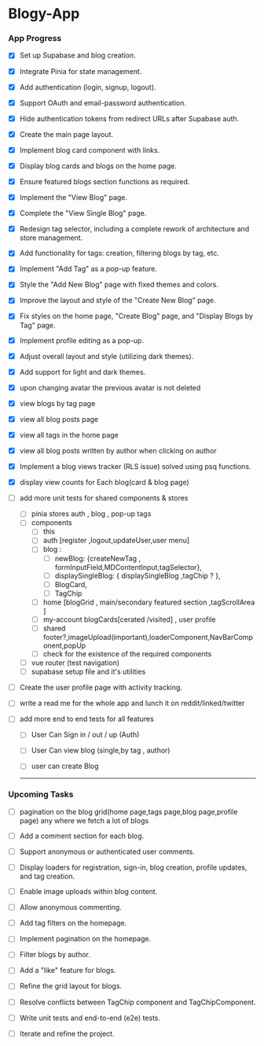 # Blogy-App

### **App Progress**

- [x] Set up Supabase and blog creation.

- [x] Integrate Pinia for state management.

- [x] Add authentication (login, signup, logout).

- [x] Support OAuth and email-password authentication.

- [x] Hide authentication tokens from redirect URLs after Supabase auth.

- [x] Create the main page layout.

- [x] Implement blog card component with links.

- [x] Display blog cards and blogs on the home page.

- [x] Ensure featured blogs section functions as required.

- [x] Implement the "View Blog" page.

- [x] Complete the "View Single Blog" page.

- [x] Redesign tag selector, including a complete rework of architecture and store management.

- [x] Add functionality for tags: creation, filtering blogs by tag, etc.

- [x] Implement "Add Tag" as a pop-up feature.

- [x] Style the "Add New Blog" page with fixed themes and colors.

- [x] Improve the layout and style of the "Create New Blog" page.

- [x] Fix styles on the home page, "Create Blog" page, and "Display Blogs by Tag" page.

- [x] Implement profile editing as a pop-up.

- [x] Adjust overall layout and style (utilizing dark themes).

- [x] Add support for light and dark themes.

- [x] upon changing avatar the previous avatar is not deleted 

- [x] view blogs by tag page 

- [x] view all blog posts page 

- [x] view all tags in the home page 

- [x] view all blog posts written by author when clicking on author

- [x] Implement a blog views tracker (RLS issue) solved using psq functions.

- [x] display view counts for Each blog(card & blog page)

- [ ] add more unit tests for shared components & stores 
  
  - [ ] pinia stores auth , blog , pop-up tags
  - [ ] components
    - [ ] this    
    - [ ] auth  [register ,logout,updateUser,user menu]
    - [ ] blog : 
      - [ ] newBlog: {createNewTag , formInputField,MDContentInput,tagSelector},
      - [ ] displaySingleBlog: { displaySingleBlog ,tagChip ?  },
      - [ ] BlogCard,
      - [ ] TagChip
    - [ ] home [blogGrid , main/secondary featured section ,tagScrollArea ]
    - [ ] my-account blogCards[cerated /visited] , user profile 
    - [ ] shared footer?,imageUpload(important),loaderComponent,NavBarComponent,popUp
    - [ ] check for the existence of the required components
  - [ ] vue router (test navigation)
  - [ ] supabase setup file and it's utilities

- [ ] Create the user profile page with activity tracking.

- [ ] write a read me for the whole app and lunch it on reddit/linked/twitter 

- [ ] add more end to end tests for all features
  
  - [ ] User Can Sign in / out / up (Auth)
  
  - [ ] User Can view blog (single,by tag , author)
  
  - [ ] user can create Blog
  
  ---

### **Upcoming Tasks**

- [ ] pagination on the blog grid(home page,tags page,blog page,profile page) any where we fetch a lot of blogs 

- [ ] Add a comment section for each blog.

- [ ] Support anonymous or authenticated user comments.

- [ ] Display loaders for registration, sign-in, blog creation, profile updates, and tag creation.

- [ ] Enable image uploads within blog content.

- [ ] Allow anonymous commenting.

- [ ] Add tag filters on the homepage.

- [ ] Implement pagination on the homepage.

- [ ] Filter blogs by author.

- [ ] Add a "like" feature for blogs.

- [ ] Refine the grid layout for blogs.

- [ ] Resolve conflicts between TagChip component and TagChipComponent.

- [ ] Write unit tests and end-to-end (e2e) tests.

- [ ] Iterate and refine the project.
